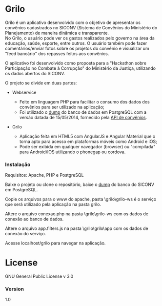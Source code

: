 # Grilo

Grilo é um aplicativo desenvolvido com o objetivo de apresentar os convênios cadastrados no SICONV (Sistema de Convênios do Ministério do Planejamento) de maneira dinâmica e transparente.  
No Grilo, o usuário pode ver os gastos realizados pelo governo na área da educação, saúde, esporte, entre outros. O usuário também pode fazer comentários/enviar fotos sobre os projetos do convênio e visualizar um "feed bancário" dos repasses feitos aos convênios.

O aplicativo foi desenvolvido como proposta para a "Hackathon sobre Participação no Combate à Corrupção" do Ministério da Justiça, utilizando os dados abertos do SICONV.

O projeto se divide em duas partes:
- Webservice
    - Feito em linguagem PHP  para facilitar o consumo dos dados dos convênios para ser utilizado na aplicação;
    - Foi utilizado o [dump](http://repositorio.dados.gov.br/economia-financas/encargos-financeiros/transferencias-financeiras/API_siconv_140515.zip) do banco de dados em PostgreSQL com a versão datada de 15/05/2014, fornecido pela [API de convênios](http://api.convenios.gov.br/siconv/doc/).

- Grilo
    - Aplicação feita em HTML5 com AngularJS e Angular Material que o torna apto para acesso em plataformas móveis como Android e iOS;
    - Pode ser exibida em qualquer navegador (browser) ou "compilada" para Android/IOS utilizando o phonegap ou cordova.

### Instalação
Requisitos: Apache, PHP e PostgreSQL

Baixe o projeto ou clone o repositório, baixe o [dump](http://repositorio.dados.gov.br/economia-financas/encargos-financeiros/transferencias-financeiras/API_siconv_140515.zip) do banco do SICONV em PostgreSQL.

Copie os arquivos para o www do apache, pasta \grilo\grilo-ws é o serviço que será utilizado pela aplicação na pasta grilo.

Altere o arquivo conexao.php na pasta \grilo\grilo-ws com os dados de conexão ao banco de dados.

Altere o arquivo app.filters.js na pasta \grilo\grilo\app com os dados de conexão do serviço.

Acesse localhost/grilo para navegar na aplicação.

# License
GNU General Public License v 3.0

### Version
1.0
